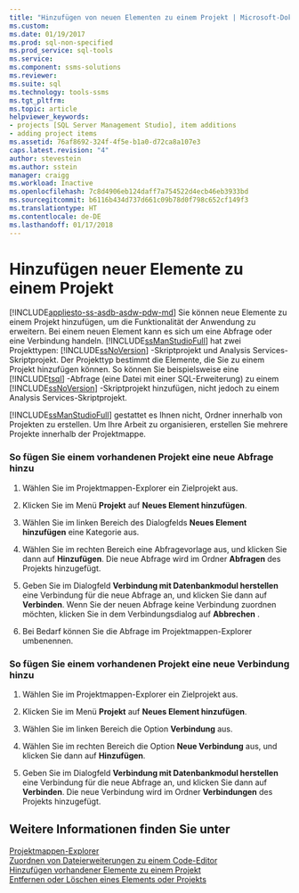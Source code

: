 ```yaml
---
title: "Hinzufügen von neuen Elementen zu einem Projekt | Microsoft-Dokumentation"
ms.custom: 
ms.date: 01/19/2017
ms.prod: sql-non-specified
ms.prod_service: sql-tools
ms.service: 
ms.component: ssms-solutions
ms.reviewer: 
ms.suite: sql
ms.technology: tools-ssms
ms.tgt_pltfrm: 
ms.topic: article
helpviewer_keywords:
- projects [SQL Server Management Studio], item additions
- adding project items
ms.assetid: 76af8692-324f-4f5e-b1a0-d72ca8a107e3
caps.latest.revision: "4"
author: stevestein
ms.author: sstein
manager: craigg
ms.workload: Inactive
ms.openlocfilehash: 7c8d4906eb124daff7a754522d4ecb46eb3933bd
ms.sourcegitcommit: b6116b434d737d661c09b78d0f798c652cf149f3
ms.translationtype: HT
ms.contentlocale: de-DE
ms.lasthandoff: 01/17/2018
---
```

# <a name="add-new-items-to-a-project"></a>Hinzufügen neuer Elemente zu einem Projekt
[!INCLUDE[appliesto-ss-asdb-asdw-pdw-md](../../includes/appliesto-ss-asdb-asdw-pdw-md.md)] Sie können neue Elemente zu einem Projekt hinzufügen, um die Funktionalität der Anwendung zu erweitern. Bei einem neuen Element kann es sich um eine Abfrage oder eine Verbindung handeln. [!INCLUDE[ssManStudioFull](../../includes/ssmanstudiofull_md.md)] hat zwei Projekttypen: [!INCLUDE[ssNoVersion](../../includes/ssnoversion_md.md)] -Skriptprojekt und Analysis Services-Skriptprojekt. Der Projekttyp bestimmt die Elemente, die Sie zu einem Projekt hinzufügen können. So können Sie beispielsweise eine [!INCLUDE[tsql](../../includes/tsql_md.md)] -Abfrage (eine Datei mit einer SQL-Erweiterung) zu einem [!INCLUDE[ssNoVersion](../../includes/ssnoversion_md.md)] -Skriptprojekt hinzufügen, nicht jedoch zu einem Analysis Services-Skriptprojekt.  
  
[!INCLUDE[ssManStudioFull](../../includes/ssmanstudiofull_md.md)] gestattet es Ihnen nicht, Ordner innerhalb von Projekten zu erstellen. Um Ihre Arbeit zu organisieren, erstellen Sie mehrere Projekte innerhalb der Projektmappe.  
  
### <a name="to-add-a-new-query-to-an-existing-project"></a>So fügen Sie einem vorhandenen Projekt eine neue Abfrage hinzu  
  
1.  Wählen Sie im Projektmappen-Explorer ein Zielprojekt aus.  
  
2.  Klicken Sie im Menü **Projekt** auf **Neues Element hinzufügen**.  
  
3.  Wählen Sie im linken Bereich des Dialogfelds **Neues Element hinzufügen** eine Kategorie aus.  
  
4.  Wählen Sie im rechten Bereich eine Abfragevorlage aus, und klicken Sie dann auf **Hinzufügen**. Die neue Abfrage wird im Ordner **Abfragen** des Projekts hinzugefügt.  
  
5.  Geben Sie im Dialogfeld **Verbindung mit Datenbankmodul herstellen** eine Verbindung für die neue Abfrage an, und klicken Sie dann auf **Verbinden**. Wenn Sie der neuen Abfrage keine Verbindung zuordnen möchten, klicken Sie in dem Verbindungsdialog auf **Abbrechen** .  
  
6.  Bei Bedarf können Sie die Abfrage im Projektmappen-Explorer umbenennen.  
  
### <a name="to-add-a-new-connection-to-an-existing-project"></a>So fügen Sie einem vorhandenen Projekt eine neue Verbindung hinzu  
  
1.  Wählen Sie im Projektmappen-Explorer ein Zielprojekt aus.  
  
2.  Klicken Sie im Menü **Projekt** auf **Neues Element hinzufügen**.  
  
3.  Wählen Sie im linken Bereich die Option **Verbindung** aus.  
  
4.  Wählen Sie im rechten Bereich die Option **Neue Verbindung** aus, und klicken Sie dann auf **Hinzufügen**.  
  
5.  Geben Sie im Dialogfeld **Verbindung mit Datenbankmodul herstellen** eine Verbindung für die neue Abfrage an, und klicken Sie dann auf **Verbinden**. Die neue Verbindung wird im Ordner **Verbindungen** des Projekts hinzugefügt.  
  
## <a name="see-also"></a>Weitere Informationen finden Sie unter  
[Projektmappen-Explorer](../../ssms/solution/solution-explorer.md)  
[Zuordnen von Dateierweiterungen zu einem Code-Editor](http://msdn.microsoft.com/en-us/193630f4-93de-4950-8f36-68702531f925)  
[Hinzufügen vorhandener Elemente zu einem Projekt](../../ssms/solution/add-existing-items-to-a-project.md)  
[Entfernen oder Löschen eines Elements oder Projekts](../../ssms/solution/remove-or-delete-an-item-or-project.md)  
  
